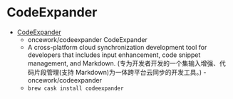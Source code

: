 # CodeExpander
- [CodeExpander](https://github.com/oncework/codeexpander)
  -  oncework/codeexpander CodeExpander
  - A cross-platform cloud synchronization development tool for developers that includes input enhancement, code snippet management, and Markdown. (专为开发者开发的一个集输入增强、代码片段管理(支持 Markdown)为一体跨平台云同步的开发工具。) - oncework/codeexpander
  - `brew cask install codeexpander`
